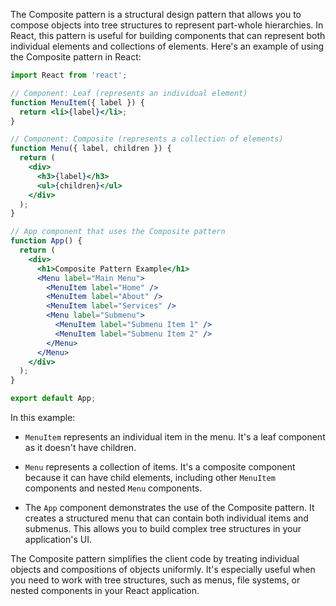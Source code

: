 The Composite pattern is a structural design pattern that allows you to compose objects into tree structures to represent part-whole hierarchies. In React, this pattern is useful for building components that can represent both individual elements and collections of elements. Here's an example of using the Composite pattern in React:

```jsx
import React from 'react';

// Component: Leaf (represents an individual element)
function MenuItem({ label }) {
  return <li>{label}</li>;
}

// Component: Composite (represents a collection of elements)
function Menu({ label, children }) {
  return (
    <div>
      <h3>{label}</h3>
      <ul>{children}</ul>
    </div>
  );
}

// App component that uses the Composite pattern
function App() {
  return (
    <div>
      <h1>Composite Pattern Example</h1>
      <Menu label="Main Menu">
        <MenuItem label="Home" />
        <MenuItem label="About" />
        <MenuItem label="Services" />
        <Menu label="Submenu">
          <MenuItem label="Submenu Item 1" />
          <MenuItem label="Submenu Item 2" />
        </Menu>
      </Menu>
    </div>
  );
}

export default App;
```

In this example:

- `MenuItem` represents an individual item in the menu. It's a leaf component as it doesn't have children.

- `Menu` represents a collection of items. It's a composite component because it can have child elements, including other `MenuItem` components and nested `Menu` components.

- The `App` component demonstrates the use of the Composite pattern. It creates a structured menu that can contain both individual items and submenus. This allows you to build complex tree structures in your application's UI.

The Composite pattern simplifies the client code by treating individual objects and compositions of objects uniformly. It's especially useful when you need to work with tree structures, such as menus, file systems, or nested components in your React application.